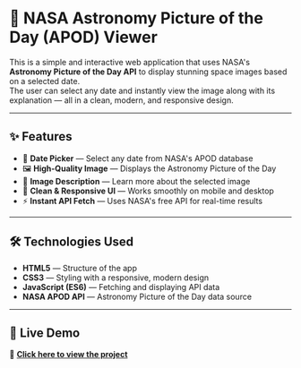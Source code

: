 # 🚀 NASA Astronomy Picture of the Day (APOD) Viewer

This is a simple and interactive web application that uses NASA's **Astronomy Picture of the Day API** to display stunning space images based on a selected date.  
The user can select any date and instantly view the image along with its explanation — all in a clean, modern, and responsive design.

---

## ✨ Features
- 📅 **Date Picker** — Select any date from NASA's APOD database
- 🖼 **High-Quality Image** — Displays the Astronomy Picture of the Day
- 📝 **Image Description** — Learn more about the selected image
- 🎨 **Clean & Responsive UI** — Works smoothly on mobile and desktop
- ⚡ **Instant API Fetch** — Uses NASA's free API for real-time results

---

## 🛠 Technologies Used
- **HTML5** — Structure of the app
- **CSS3** — Styling with a responsive, modern design
- **JavaScript (ES6)** — Fetching and displaying API data
- **NASA APOD API** — Astronomy Picture of the Day data source

---

## 🌌 Live Demo
🔗 **[Click here to view the project](#)**
